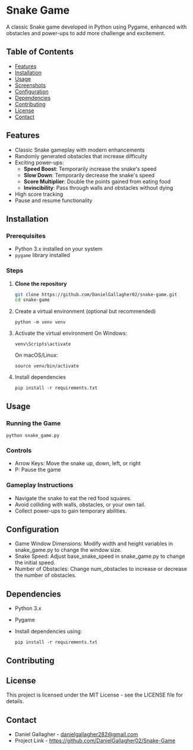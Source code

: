 # Snake Game

A classic Snake game developed in Python using Pygame, enhanced with obstacles and power-ups to add more challenge and excitement.

## Table of Contents

- [Features](#features)
- [Installation](#installation)
- [Usage](#usage)
- [Screenshots](#screenshots)
- [Configuration](#configuration)
- [Dependencies](#dependencies)
- [Contributing](#contributing)
- [License](#license)
- [Contact](#contact)

## Features

- Classic Snake gameplay with modern enhancements
- Randomly generated obstacles that increase difficulty
- Exciting power-ups:
  - **Speed Boost**: Temporarily increase the snake's speed
  - **Slow Down**: Temporarily decrease the snake's speed
  - **Score Multiplier**: Double the points gained from eating food
  - **Invincibility**: Pass through walls and obstacles without dying
- High score tracking
- Pause and resume functionality

## Installation

### Prerequisites

- Python 3.x installed on your system
- `pygame` library installed

### Steps

1. **Clone the repository**
   ```bash
   git clone https://github.com/DanielGallagher02/snake-game.git
   cd snake-game
   
2. Create a virtual environment (optional but recommended)
   ```
   python -m venv venv

3. Activate the virtual environment
   On Windows:
   ```
   venv\Scripts\activate
   ```
   
   On macOS/Linux:
   ```
   source venv/bin/activate
   ```
   
4. Install dependencies
   ```
   pip install -r requirements.txt
   ```

## Usage

### Running the Game
```
python snake_game.py
```

### Controls 
- Arrow Keys: Move the snake up, down, left, or right
- P: Pause the game

### Gameplay Instructions 
- Navigate the snake to eat the red food squares.
- Avoid colliding with walls, obstacles, or your own tail.
- Collect power-ups to gain temporary abilities.

## Configuration
- Game Window Dimensions: Modify width and height variables in snake_game.py to change the window size.
- Snake Speed: Adjust base_snake_speed in snake_game.py to change the initial speed.
- Number of Obstacles: Change num_obstacles to increase or decrease the number of obstacles.


## Dependencies
- Python 3.x
- Pygame
  
- Install dependencies using:
  ```
  pip install -r requirements.txt
  ```

## Contributing

## License 

This project is licensed under the MIT License - see the LICENSE file for details.

## Contact 

- Daniel Gallagher - danielgallagher282@gmail.com
- Project Link -  https://github.com/DanielGallagher02/Snake-Game


  


